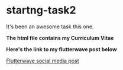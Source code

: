 # startng-task2

It's been an awesome task this one.

**The html file contains my Curriculum Vitae**

**Here's the link to my flutterwave post below**

[Flutterwave social media post](https://twitter.com/AyodejiSokan/status/1164534861014753282)
